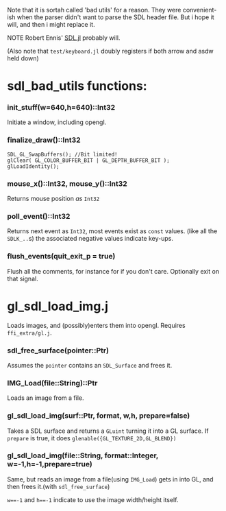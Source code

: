 
Note that it is sortah called 'bad utils' for a reason. They were
convenient-ish when the parser didn't want to parse the SDL header file.
But i hope it will, and then i might replace it.

NOTE Robert Ennis' [SDL.jl](https://github.com/rennis250/SDL.jl) probably will.

(Also note that `test/keyboard.jl` doubly registers if both arrow and asdw held down)

# sdl_bad_utils functions:

### init_stuff(w=640,h=640)::Int32
Initiate a window, including opengl.
### finalize_draw()::Int32

    SDL_GL_SwapBuffers(); //Bit limited!
    glClear( GL_COLOR_BUFFER_BIT | GL_DEPTH_BUFFER_BIT );
    glLoadIdentity(); 


### mouse_x()::Int32, mouse_y()::Int32
Returns mouse position *as* `Int32`

### poll_event()::Int32
Returns next event as `Int32`, most events exist as `const` values.
(like all the `SDLK_..`s) the associated negative values indicate key-ups.

### flush_events(quit_exit_p = true)
Flush all the comments, for instance for if you don't care. 
Optionally exit on that signal.

# gl_sdl_load_img.j
Loads images, and (possibly)enters them into opengl.
Requires `ffi_extra/gl.j`.

### sdl_free_surface(pointer::Ptr)
Assumes the `pointer` contains an `SDL_Surface` and frees it.

### IMG_Load(file::String)::Ptr
Loads an image from a file.

### gl_sdl_load_img(surf::Ptr, format, w,h, prepare=false)
Takes a SDL surface and returns a `GLuint` turning it into a GL surface.
If `prepare` is true, it does `glenable({GL_TEXTURE_2D,GL_BLEND})`

### gl_sdl_load_img(file::String, format::Integer, w=-1,h=-1,prepare=true)
Same, but reads an image from a file(using `IMG_Load`) gets in into GL, and 
then frees it.(with `sdl_free_surface`)

`w==-1` and `h==-1` indicate to use the image width/height itself.
